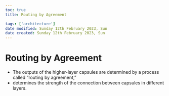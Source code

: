 ```yaml
---
toc: true
title: Routing by Agreement

tags: ['architecture']
date modified: Sunday 12th February 2023, Sun
date created: Sunday 12th February 2023, Sun
---
```


# Routing by Agreement


-  The outputs of the higher-layer capsules are determined by a process called “routing by agreement,”
- determines the strength of the connection between capsules in different layers.



